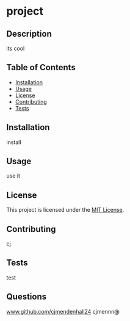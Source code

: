 # project
  ## Description
  its cool
  
  ## Table of Contents
  - [Installation](#installation)
  - [Usage](#usage)
  - [License](#license)
  - [Contributing](#contributing)
  - [Tests](#tests)
  
  ## Installation
  install
  
  ## Usage
  use it
  
  ## License
  This project is licensed under the [MIT License](https://opensource.org/licenses/MIT).
  
  ## Contributing
  cj
  
  ## Tests
  test

  ## Questions
  www.github.com/cjmendenhall24
  cjmennn@
